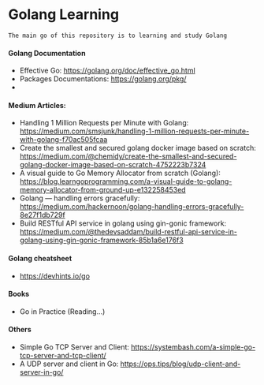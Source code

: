 # Golang Learning
    The main go of this repository is to learning and study Golang
#### Golang Documentation
 - Effective Go: https://golang.org/doc/effective_go.html
 - Packages Documentations: https://golang.org/pkg/
 - 

#### Medium Articles:
   - Handling 1 Million Requests per Minute with Golang: https://medium.com/smsjunk/handling-1-million-requests-per-minute-with-golang-f70ac505fcaa
   - Create the smallest and secured golang docker image based on scratch: https://medium.com/@chemidy/create-the-smallest-and-secured-golang-docker-image-based-on-scratch-4752223b7324
   - A visual guide to Go Memory Allocator from scratch (Golang): https://blog.learngoprogramming.com/a-visual-guide-to-golang-memory-allocator-from-ground-up-e132258453ed
   - Golang — handling errors gracefully:  https://medium.com/hackernoon/golang-handling-errors-gracefully-8e27f1db729f
   - Build RESTful API service in golang using gin-gonic framework: https://medium.com/@thedevsaddam/build-restful-api-service-in-golang-using-gin-gonic-framework-85b1a6e176f3
    
#### Golang cheatsheet
   - https://devhints.io/go
   
#### Books
  - Go in Practice (Reading...)
  
#### Others
  - Simple Go TCP Server and Client: https://systembash.com/a-simple-go-tcp-server-and-tcp-client/
  - A UDP server and client in Go: https://ops.tips/blog/udp-client-and-server-in-go/  
